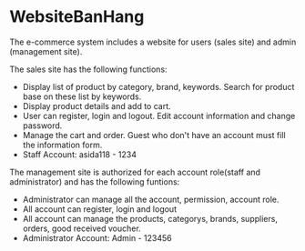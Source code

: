 # WebsiteBanHang
The e-commerce system includes a website for users (sales site) and admin (management site).

The sales site has the following functions:
+ Display list of product by category, brand, keywords. Search for product base on these list by keywords.
+ Display product details and add to cart.
+ User can register, login and logout. Edit account information and change password.
+ Manage the cart and order. Guest who don't have an account must fill the information form.
+ Staff Account: asida118 - 1234

The management site is authorized for each account role(staff and administrator) and has the following funtions:
+ Administrator can manage all the account, permission, account role.
+ All account can register, login and logout
+ All account can manage the products, categorys, brands, suppliers, orders, good received voucher.
+ Administrator Account: Admin - 123456
